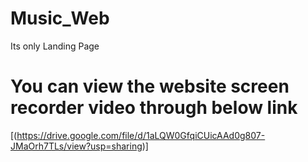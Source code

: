 # Music_Web
Its only Landing Page 

# You can view the website screen recorder video through below link
[(https://drive.google.com/file/d/1aLQW0GfqiCUicAAd0g807-JMaOrh7TLs/view?usp=sharing)]
